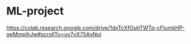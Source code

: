 # ML-project
https://colab.research.google.com/drive/1dxTcXfOuhTWTq-cFlumkHP-qeMmpihJw#scrollTo=uy7vX75AxNoi
